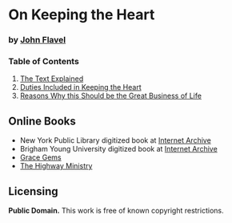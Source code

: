 # On Keeping the Heart

### by [John Flavel](https://en.wikipedia.org/wiki/John_Flavel)

### Table of Contents

1. [The Text Explained](https://github.com/AgapePress/keeping-the-heart/blob/master/eng-text/chapter_01.md)
2. [Duties Included in Keeping the Heart](https://github.com/AgapePress/keeping-the-heart/blob/master/eng-text/chapter_02.md)
3. [Reasons Why this Should be the Great Business of Life](https://github.com/AgapePress/keeping-the-heart/blob/master/eng-text/chapter_03.md)

## Online Books

* New York Public Library digitized book at [Internet Archive](https://archive.org/details/treatiseonkeepin00flav)
* Brigham Young University digitized book at [Internet Archive](https://archive.org/details/treatiseonkeepin1840flav)
* [Grace Gems](http://gracegems.org/27/keeping_the_heart.htm)
* [The Highway Ministry](http://www.the-highway.com/heart_TOC.html)

## Licensing

**Public Domain.** This work is free of known copyright restrictions.